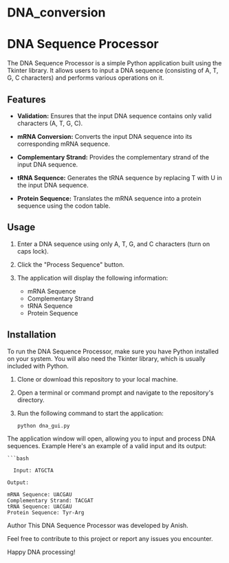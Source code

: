 # DNA_conversion

# DNA Sequence Processor

The DNA Sequence Processor is a simple Python application built using the Tkinter library. It allows users to input a DNA sequence (consisting of A, T, G, C characters) and performs various operations on it.

## Features

- **Validation:** Ensures that the input DNA sequence contains only valid characters (A, T, G, C).

- **mRNA Conversion:** Converts the input DNA sequence into its corresponding mRNA sequence.

- **Complementary Strand:** Provides the complementary strand of the input DNA sequence.

- **tRNA Sequence:** Generates the tRNA sequence by replacing T with U in the input DNA sequence.

- **Protein Sequence:** Translates the mRNA sequence into a protein sequence using the codon table.

## Usage

1. Enter a DNA sequence using only A, T, G, and C characters (turn on caps lock).

2. Click the "Process Sequence" button.

3. The application will display the following information:
   - mRNA Sequence
   - Complementary Strand
   - tRNA Sequence
   - Protein Sequence

## Installation

To run the DNA Sequence Processor, make sure you have Python installed on your system. You will also need the Tkinter library, which is usually included with Python.

1. Clone or download this repository to your local machine.

2. Open a terminal or command prompt and navigate to the repository's directory.

3. Run the following command to start the application:

   ```bash
   python dna_gui.py
The application window will open, allowing you to input and process DNA sequences.
Example
Here's an example of a valid input and its output:

    ```bash
   
      Input: ATGCTA   
    
    Output:

    mRNA Sequence: UACGAU
    Complementary Strand: TACGAT
    tRNA Sequence: UACGAU
    Protein Sequence: Tyr-Arg


Author
This DNA Sequence Processor was developed by Anish.

Feel free to contribute to this project or report any issues you encounter.

Happy DNA processing!



